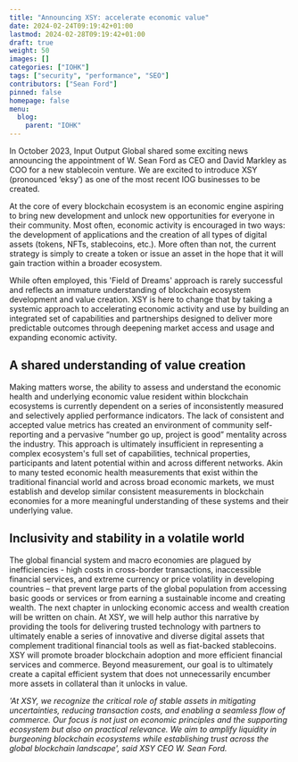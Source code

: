 ```yaml
---
title: "Announcing XSY: accelerate economic value"
date: 2024-02-24T09:19:42+01:00
lastmod: 2024-02-28T09:19:42+01:00
draft: true
weight: 50
images: []
categories: ["IOHK"]
tags: ["security", "performance", "SEO"]
contributors: ["Sean Ford"]
pinned: false
homepage: false
menu:
  blog:
    parent: "IOHK"
---
```


In October 2023, Input Output Global shared some exciting news announcing the appointment of W. Sean Ford as CEO and David Markley as COO for a new stablecoin venture. We are excited to introduce XSY (pronounced ‘eksy’) as one of the most recent IOG businesses to be created.

At the core of every blockchain ecosystem is an economic engine aspiring to bring new development and unlock new opportunities for everyone in their community. Most often, economic activity is encouraged in two ways: the development of applications and the creation of all types of digital assets (tokens, NFTs, stablecoins, etc.). More often than not, the current strategy is simply to create a token or issue an asset in the hope that it will gain traction within a broader ecosystem.

While often employed, this 'Field of Dreams' approach is rarely successful and reflects an immature understanding of blockchain ecosystem development and value creation. XSY is here to change that by taking a systemic approach to accelerating economic activity and use by building an integrated set of capabilities and partnerships designed to deliver more predictable outcomes through deepening market access and usage and expanding economic activity.

## A shared understanding of value creation

Making matters worse, the ability to assess and understand the economic health and underlying economic value resident within blockchain ecosystems is currently dependent on a series of inconsistently measured and selectively applied performance indicators. The lack of consistent and accepted value metrics has created an environment of community self-reporting and a pervasive “number go up, project is good” mentality across the industry. This approach is ultimately insufficient in representing a complex ecosystem's full set of capabilities, technical properties, participants and latent potential within and across different networks. Akin to many tested economic health measurements that exist within the traditional financial world and across broad economic markets, we must establish and develop similar consistent measurements in blockchain economies for a more meaningful understanding of these systems and their underlying value.

## Inclusivity and stability in a volatile world

The global financial system and macro economies are plagued by inefficiencies - high costs in cross-border transactions, inaccessible financial services, and extreme currency or price volatility in developing countries – that prevent large parts of the global population from accessing basic goods or services or from earning a sustainable income and creating wealth. The next chapter in unlocking economic access and wealth creation will be written on chain. At XSY, we will help author this narrative by providing the tools for delivering trusted technology with partners to ultimately enable a series of innovative and diverse digital assets that complement traditional financial tools as well as fiat-backed stablecoins. XSY will promote broader blockchain adoption and more efficient financial services and commerce. Beyond measurement, our goal is to ultimately create a capital efficient system that does not unnecessarily encumber more assets in collateral than it unlocks in value.

*'At XSY, we recognize the critical role of stable assets in mitigating uncertainties, reducing transaction costs, and enabling a seamless flow of commerce. Our focus is not just on economic principles and the supporting ecosystem but also on practical relevance. We aim to amplify liquidity in burgeoning blockchain ecosystems while establishing trust across the global blockchain landscape', said XSY CEO W. Sean Ford.*